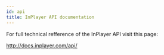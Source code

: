 ```yaml
---
id: api
title: InPlayer API documentation
---
```


For full technical refference of the InPlayer API visit this page:

http://docs.inplayer.com/api/

